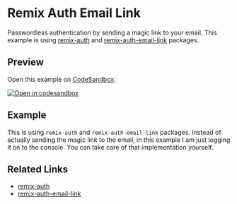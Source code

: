 # Remix Auth Email Link

Passwordless authentication by sending a magic link to your email. This example is using [remix-auth](https://github.com/sergiodxa/remix-auth) and [remix-auth-email-link](https://github.com/pbteja1998/remix-auth-email-link) packages.

## Preview

Open this example on [CodeSandbox](https://codesandbox.com):

[![Open in codesandbox](https://codesandbox.io/static/img/play-codesandbox.svg)](https://codesandbox.io/s/github/remix-run/remix/tree/main/examples/remix-auth-email-link)

## Example

This is using `remix-auth` and `remix-auth-email-link` packages. Instead of actually sending the magic link to the email, in this example I am just logging it on to the console. You can take care of that implementation yourself.

## Related Links

- [remix-auth](https://github.com/sergiodxa/remix-auth)
- [remix-auth-email-link](https://github.com/pbteja1998/remix-auth-email-link)